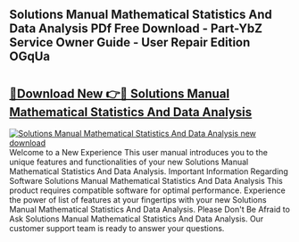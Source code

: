 ## Solutions Manual Mathematical Statistics And Data Analysis PDf Free Download - Part-YbZ Service Owner Guide - User Repair Edition OGqUa

# <h2><a href="http://bc57940.oget.top/?id=Solutions+Manual+Mathematical+Statistics+And+Data+Analysis">🔗Download New 👉🔴 Solutions Manual Mathematical Statistics And Data Analysis</a></h2>

[![Solutions Manual Mathematical Statistics And Data Analysis new download](https://i.imgur.com/5g1atiW.png)](http://bc57940.oget.top/?id=Solutions+Manual+Mathematical+Statistics+And+Data+Analysis)
Welcome to a New Experience This user manual introduces you to the unique features and functionalities of your new Solutions Manual Mathematical Statistics And Data Analysis. Important Information Regarding Software Solutions Manual Mathematical Statistics And Data Analysis This product requires compatible software for optimal performance. Experience the power of list of features at your fingertips with your new Solutions Manual Mathematical Statistics And Data Analysis. Please Don't Be Afraid to Ask Solutions Manual Mathematical Statistics And Data Analysis. Our customer support team is ready to answer your questions.
